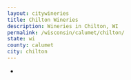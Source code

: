 ```yaml
---
layout: citywineries
title: Chilton Wineries
description: Wineries in Chilton, WI
permalink: /wisconsin/calumet/chilton/
state: wi
county: calumet
city: chilton
---
```

-
